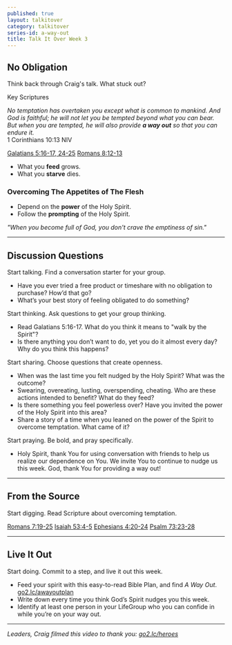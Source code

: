 ```yaml
---
published: true
layout: talkitover
category: talkitover
series-id: a-way-out
title: Talk It Over Week 3
---
```


## No Obligation
<p class="lead">Think back through Craig's talk. What stuck out?</p> 

Key Scriptures

_No temptation has overtaken you except what is common to mankind. And God is faithful; he will not let you be tempted beyond what you can bear. But when you are tempted, he will also provide **a way out** so that you can endure it._  
1 Corinthians 10:13 NIV

[Galatians 5:16-17, 24-25](https://www.bible.com/bible/111/gal.5.16-17,24-25.niv) [Romans 8:12-13](https://www.bible.com/bible/111/rom.8.12-13.niv)

* What you **feed** grows.
* What you **starve** dies.

### Overcoming The Appetites of The Flesh

* Depend on the **power** of the Holy Spirit.
* Follow the **prompting** of the Holy Spirit.

_"When you become full of God, you don't crave the emptiness of sin."_

* * *

## Discussion Questions
<p class="lead">Start talking. Find a conversation starter for your group.</p> 

* Have you ever tried a free product or timeshare with no obligation to purchase? How’d that go?
* What’s your best story of feeling obligated to do something?

<p class="lead">Start thinking. Ask questions to get your group thinking.</p> 

* Read Galatians 5:16-17. What do you think it means to "walk by the Spirit"?
* Is there anything you don’t want to do, yet you do it almost every day? Why do you think this happens?
 
<p class="lead">Start sharing. Choose questions that create openness.</p> 

* When was the last time you felt nudged by the Holy Spirit? What was the outcome?
* Swearing, overeating, lusting, overspending, cheating. Who are these actions intended to benefit? What do they feed?
* Is there something you feel powerless over? Have you invited the power of the Holy Spirit into this area?
* Share a story of a time when you leaned on the power of the Spirit to overcome temptation. What came of it?

<p class="lead">Start praying. Be bold, and pray specifically.</p> 

* Holy Spirit, thank You for using conversation with friends to help us realize our dependence on You. We invite You to continue to nudge us this week. God, thank You for providing a way out!

* * *

## From the Source
<p class="lead">Start digging. Read Scripture about overcoming temptation.</p>

[Romans 7:19-25](https://www.bible.com/bible/111/rom.7.19-25.niv) [Isaiah 53:4-5](https://www.bible.com/bible/111/isa.53.4-5.niv) [Ephesians 4:20-24](https://www.bible.com/bible/111/eph.4.20-24.niv) [Psalm 73:23-28](https://www.bible.com/bible/111/psa.73.23-28.niv)

* * *

## Live It Out
<p class="lead">Start doing. Commit to a step, and live it out this week.</p>

* Feed your spirit with this easy-to-read Bible Plan, and find _A Way Out_. [go2.lc/awayoutplan](awayoutplan)
* Write down every time you think God’s Spirit nudges you this week.
* Identify at least one person in your LifeGroup who you can confide in while you’re on your way out.

* * *

_Leaders, Craig filmed this video to thank you: [go2.lc/heroes](heroes)_

